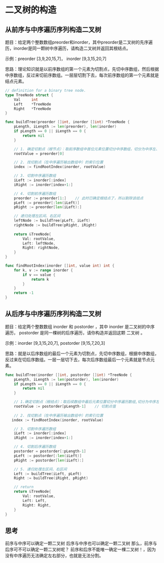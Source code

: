 # 二叉树的构造

## 从前序与中序遍历序列构造二叉树
题目：给定两个整数数组preorder和inorder，其中preorder是二叉树的先序遍历，inorder是同一颗树中序遍历，请构造二叉树并返回其根结点。

示例：preorder [3,9,20,15,7]， inorder [9,3,15,20,7]

思路：理论知识就是以前序数组的第一个元素为切割点，先切中序数组，然后根据中序数组，反过来切前序数组。一层层切割下去，每次前序数组的第一个元素就是结点元素。

```go
// definition for a binary tree node.
type TreeNode struct {
    Val     int
    Left    *TreeNode
    Right   *TreeNode
}

func buildTree(preorder []int, inorder []int) *TreeNode {
    pLength, iLength := len(preorder), len(inorder)
    if pLength == 0 || iLength == 0 {
        return nil
    }

    // 1. 确定切割点（根节点）：取前序数组中首位元素位置切分中序数组，切分为中序左、中序右数组
    rootValue = preorder[0]

    // 2. 找切割点（在中序遍历输出数组中）的索引位置
    index := findRootIndex(inorder, rootValue)

    // 3. 切割中序遍历数组
    iLeft := inorder[:index]
    iRight := inorder[index+1:]

    // 4. 切割前序遍历数组
    preorder := preorder[1:]    // 此时已确定根结点了，所以剔除该结点
    pLeft := preorder[:len(iLeft)]
    pRight := preorder[len(iLeft):]

    // 递归处理左区间、右区间
    leftNode := buildTree(pLeft, iLeft)
    rightNode := buildTree(pRight, iRight)
    
    return &TreeNode{
        Val: rootValue,
        Left: leftNode,
        Right: rightNode,
    }
}

func findRootIndex(inorder []int, value int) int {
    for k, v := range inorder {
        if v == value {
            return k
        }
    }
    return -1
}
```

## 从后序与中序遍历序列构造二叉树
题目：给定两个整数数组 inorder 和 postorder ，其中 inorder 是二叉树的中序遍历， postorder 是同一棵树的后序遍历，请你构造并返回这颗 二叉树 。

示例：inorder [9,3,15,20,7], postorder [9,15,7,20,3]

思路：就是以后序数组的最后一个元素为切割点，先切中序数组，根据中序数组，反过来在切后序数组。一层一层切下去，每次后序数组最后一个元素就是节点元素。

```go
func buildTree(inorder []int, postorder []int) *TreeNode {
    pLength, iLength := len(postorder), len(inorder)
    if pLength == 0 || iLength == 0 {
        return nil
    }

    // 1.确定切割点（根结点）：取后续数组中最后元素位置切分中序遍历数组,切分为中序左、中序右数组
    rootValue := postorder[pLength-1]    // 切割点值
    
    // 2. 找切割点（在中序遍历输出数组中）的索引位置
   index := findRootIndex(inorder, rootValue)

    // 3. 切割中序遍历数组
    iLeft := inorder[:index]
    iRight := inorder[index+1:]

    // 4. 切割后序遍历数组
    postorder = postorder[:pLength-1]
    pLeft := postorder[:len(iLeft)]
    pRight := postorder[len(iLeft):]

    // 5. 递归处理左区间、右区间
    Left := buildTree(iLeft, pLeft)
    Right := buildTree(iRight, pRight)

    // return
    return &TreeNode{
        Val: rootValue,
        Left: Left,
        Right: Right,
    }
}
```

## 思考
前序与中序可以确定一颗二叉树
后序与中序也可以确定一颗二叉树
那么，前序与后序可不可以确定一颗二叉树呢？
前序和后序不能唯一确定一棵二叉树！，因为没有中序遍历无法确定左右部分，也就是无法分割。